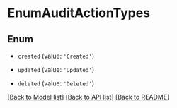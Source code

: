 # EnumAuditActionTypes


## Enum

* `created` (value: `'Created'`)

* `updated` (value: `'Updated'`)

* `deleted` (value: `'Deleted'`)

[[Back to Model list]](../README.md#documentation-for-models) [[Back to API list]](../README.md#documentation-for-api-endpoints) [[Back to README]](../README.md)
